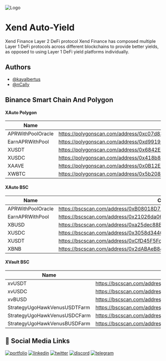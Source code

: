 
![Logo](https://xend.finance/assets-2/logo.svg)


# Xend Auto-Yield


Xend Finance Layer 2 DeFi protocol
Xend Finance has composed multiple Layer 1 DeFi protocols across different blockchains to provide better yields, as opposed to using Layer 1 DeFi yield platforms individually.

## Authors

- [@kayalbertus](https://github.com/KayAlbertus)
- [@nCally](https://github.com/nCally)


## Binance Smart Chain And Polygon


#### XAuto Polygon
Name | Contract
--- | ---
APRWithPoolOracle | https://polygonscan.com/address/0xc07d830229C34a3BD97dd95C9BB079117197B548#code
EarnAPRWithPool | https://polygonscan.com/address/0xd991924b2b01f07c2e2491d7a61e0d1e9633d852#code
XUSDT | https://polygonscan.com/address/0x6842E453ad9e7847a566876B8A2967FE9d155485#code
XUSDC | https://polygonscan.com/address/0x418b8D697e72B90cBdF5Cb58015384b9016794F9#code
XAAVE | https://polygonscan.com/address/0x0B12E60084816ed83c519a1fFd01022d5A50fcaC#readContract
XWBTC | https://polygonscan.com/address/0x5b208c6Ed9c95907DC7E1Ef34F0Cac52dd22b9dc#code




#### XAuto BSC

Name | Contract
--- | ---
APRWithPoolOracle | https://bscscan.com/address/0xB08018D77D4ec4087AA0A807967eb19dDb649429#code
EarnAPRWithPool | https://bscscan.com/address/0x21026da06d8979982D325Fd3321bdcf439cC3bD8#code
XBUSD | https://bscscan.com/address/0xa25dec88B81a94Ca951f3a4ff4AAbC32B3759E6C#code
XUSDC | https://bscscan.com/address/0x3058d344C8F845754F0C356881772788c128eA22#code
XUSDT | https://bscscan.com/address/0xCfD45F5Fc42aFc63Fa9fcBfc21E640A00c5B7Ba3#code
XBNB | https://bscscan.com/address/0x2dABAeB84cACFEF30e95896301CEF65cb24b3176#code




#### XVault BSC

Name | Contract
--- | ---
xvUSDT | https://bscscan.com/address/0xcF2E6928EeD4399Ac6664b84D068050cBF24B475#code 
xvUSDC | https://bscscan.com/address/0x1973C8D13B02934c13593590940F9BEDbbECc41f#code
xvBUSD | https://bscscan.com/address/0x0b20d359204221DC850f2Af7fc88A38812eA8Fd5#code
StrategyUgoHawkVenusUSDTFarm | https://bscscan.com/address/0x4bA58C32b994164218BC6a8A76107dcE6d374e07#code
StrategyUgoHawkVenusUSDCFarm | https://bscscan.com/address/0x16911E3d5354725349C355EA0d24Fc6845Aa13Eb#code
StrategyUgoHawkVenusBUSDFarm | https://bscscan.com/address/0x964407337aA2b8D2aB96B596651Ba9F5F53c4035#code




## 🔗 Social Media Links
[![portfolio](https://img.shields.io/badge/github-0A66C2?style=for-the-badge&logo=github&logoColor=white)](https://github.com/xendfinance)
[![linkedin](https://img.shields.io/badge/linkedin-0A66C2?style=for-the-badge&logo=linkedin&logoColor=white)](https://www.linkedin.com/company/xend-finance/mycompany/)
[![twitter](https://img.shields.io/badge/twitter-1DA1F2?style=for-the-badge&logo=twitter&logoColor=white)](https://twitter.com/xendfinance)
[![discord](https://img.shields.io/badge/discord-0A66C2?style=for-the-badge&logo=discord&logoColor=white)](https://discord.gg/QPH2M3nbku)
[![telegram](https://img.shields.io/badge/telegram-0A66C2?style=for-the-badge&logo=telegram&logoColor=white)](https://t.me/xendFinance)



